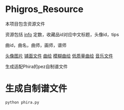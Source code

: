 # Phigros_Resource
本项目包含资源文件

资源包括
[info](/tree/info)
定数，收藏品id对应中文标题，头像id，tips

曲id，曲名，曲师，画师，谱师

[头像图片](/tree/avatar)
[铺面文件](/tree/chart)
[曲绘](/tree/illustration)
[模糊曲绘](/tree/illustrationBlur)
[低质量曲绘](/tree/illustrationLowRes)
[音乐文件](/tree/music)

生成适配Phira的pez自制谱文件
# 生成自制谱文件
`python phira.py`
